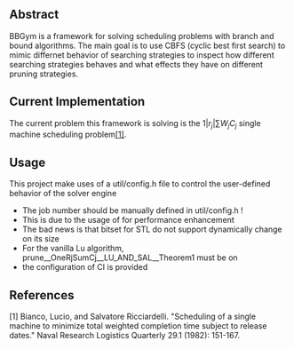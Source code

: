 ## Abstract 

BBGym is a framework for solving scheduling problems with branch and bound algorithms.
The main goal is to use CBFS (cyclic best first search) to mimic differnet behavior of searching strategies to inspect how different searching strategies behaves and what effects they have on different pruning strategies.

## Current Implementation
The current problem this framework is solving is the $1 | r_j | \sum W_jC_j$ single machine scheduling problem[[1]](#1).

## Usage
This project make uses of a util/config.h file to control the user-defined behavior of the solver engine
  * The job number should be manually defined in util/config.h !
  * This is due to the usage of <bitset> for performance enhancement
  * The bad news is that bitset for STL do not support dynamically change on its size
  * For the vanilla Lu algorithm, prune__OneRjSumCj__LU_AND_SAL__Theorem1 must be on
  * the configuration of CI is provided

## References

<a id="1">[1]</a> 
Bianco, Lucio, and Salvatore Ricciardelli. "Scheduling of a single machine to minimize total weighted completion time subject to release dates." Naval Research Logistics Quarterly 29.1 (1982): 151-167.
